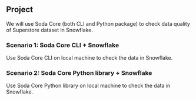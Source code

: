 ## Project

We will use Soda Core (both CLI and Python package) to check data quality of Superstore dataset in Snowflake.


### Scenario 1: Soda Core CLI + Snowflake

Use Soda Core CLI on local machine to check the data in Snowflake.


### Scenario 2: Soda Core Python library + Snowflake

Use Soda Core Python library on local machine to check the data in Snowflake.